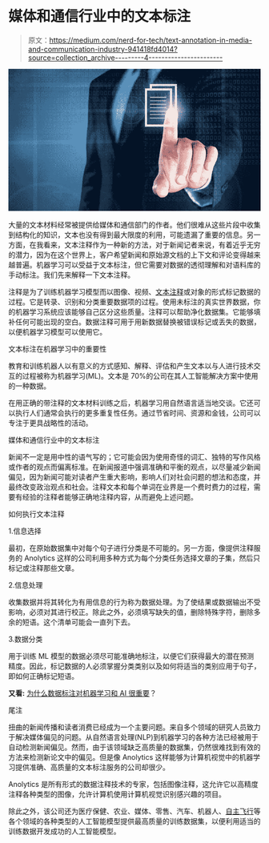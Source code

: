 # 媒体和通信行业中的文本标注

> 原文：<https://medium.com/nerd-for-tech/text-annotation-in-media-and-communication-industry-941418fd4014?source=collection_archive---------4----------------------->

![](img/e5812e2f11f53a156d1247ca20561130.png)

大量的文本材料经常被提供给媒体和通信部门的作者。他们很难从这些片段中收集到结构化的知识，文本也没有得到最大限度的利用，可能遗漏了重要的信息。另一方面，在我看来，文本注释作为一种新的方法，对于新闻记者来说，有着近乎无穷的潜力，因为在这个世界上，客户希望新闻和原始源文档的上下文和评论变得越来越普遍。机器学习可以受益于文本标注，但它需要对数据的透彻理解和对语料库的手动标注。我们先来解释一下文本注释。

注释是为了训练机器学习模型而以图像、视频、[文本注释](https://www.anolytics.ai/text-annotation-services/)或对象的形式标记数据的过程。它是转录、识别和分类重要数据项的过程。使用未标注的真实世界数据，你的机器学习系统应该能够自己区分这些质量。注释可以帮助净化数据集。它能够填补任何可能出现的空白。数据注释可用于用新数据替换被错误标记或丢失的数据，以便机器学习模型可以使用它。

文本标注在机器学习中的重要性

教育和训练机器人以有意义的方式感知、解释、评估和产生文本以与人进行技术交互的过程被称为机器学习(ML)。文本是 70%的公司在其人工智能解决方案中使用的一种数据。

在用正确的带注释的文本材料训练之后，机器学习用自然语言适当地交谈。它还可以执行人们通常会执行的更多重复性任务。通过节省时间、资源和金钱，公司可以专注于更具战略性的活动。

媒体和通信行业中的文本标注

新闻不一定是用中性的语气写的；它可能会因为使用奇怪的词汇、独特的写作风格或作者的观点而偏离标准。在新闻报道中强调准确和平衡的观点，以尽量减少新闻偏见，因为新闻可能对读者产生重大影响，影响人们对社会问题的想法和态度，并最终改变政治观点和社会。注释文本和每个单词在业界是一个费时费力的过程，需要有经验的注释者能够正确地注释内容，从而避免上述问题。

如何执行文本注释

1.信息选择

最初，在原始数据集中对每个句子进行分类是不可能的。另一方面，像提供注释服务的 Anolytics 这样的公司利用多种方式为每个分类任务选择文章的子集，然后只标记或注释那些文章。

2.信息处理

收集数据并将其转化为有用信息的行为称为数据处理。为了使结果或数据输出不受影响，必须对其进行校正。除此之外，必须填写缺失的值，删除特殊字符，删除多余的短语。这个清单可能会一直列下去。

3.数据分类

用于训练 ML 模型的数据必须尽可能准确地标注，以便它们获得最大的潜在预测精度。因此，标记数据的人必须掌握分类类别以及如何将适当的类别应用于句子，即如何正确标记短语。

**又看:** [为什么数据标注对机器学习和 AI 很重要](https://www.anolytics.ai/blog/why-data-annotation-is-important-for-ml-ai/)？

尾注

扭曲的新闻传播和读者消费已经成为一个主要问题。来自多个领域的研究人员致力于解决媒体偏见的问题。从自然语言处理(NLP)到机器学习的各种方法已经被用于自动检测新闻偏见。然而，由于该领域缺乏高质量的数据集，仍然很难找到有效的方法来检测新论文中的偏见。但是像 Anolytics 这样能够为计算机视觉中的机器学习提供准确、高质量的文本标注服务的公司却很少。

Anolytics 是所有形式的数据注释技术的专家，包括图像注释，这允许它以高精度注释各种类型的图像，允许计算机使用计算机视觉识别感兴趣的项目。

除此之外，该公司还为医疗保健、农业、媒体、零售、汽车、机器人、[自主飞行](https://www.anolytics.ai/solutions/autonomous-flying/)等各个领域的各种类型的人工智能模型提供最高质量的训练数据集，以便利用适当的训练数据开发成功的人工智能模型。